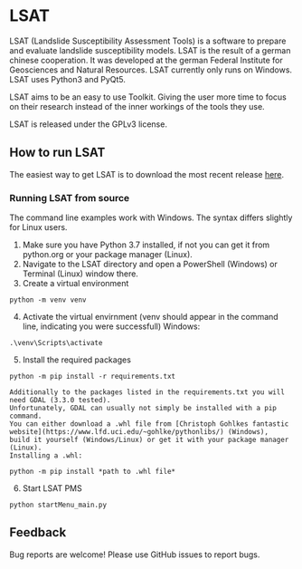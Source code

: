 # LSAT

LSAT (Landslide Susceptibility Assessment Tools) is a software to prepare and evaluate landslide susceptibility models. LSAT is the result of a german chinese
cooperation. It was developed at the german Federal Institute for Geosciences and Natural Resources.
LSAT currently only runs on Windows. LSAT uses Python3 and PyQt5.

LSAT aims to be an easy to use Toolkit. Giving the user more time to focus on their research instead of the inner workings of the tools they use.

LSAT is released under the GPLv3 license.

## How to run LSAT

The easiest way to get LSAT is to download the most recent release [here](https://github.com/BGR-EGHA/LSAT).

### Running LSAT from source

The command line examples work with Windows. The syntax differs slightly for Linux users.

1. Make sure you have Python 3.7 installed, if not you can get it from python.org or your package manager (Linux).
2. Navigate to the LSAT directory and open a PowerShell (Windows) or Terminal (Linux) window there.
3. Create a virtual environment
```
python -m venv venv
```
4. Activate the virtual envirnment (venv should appear in the command line, indicating you were successfull)
Windows:
```
.\venv\Scripts\activate
```
5. Install the required packages
```
python -m pip install -r requirements.txt
```

	Additionally to the packages listed in the requirements.txt you will need GDAL (3.3.0 tested).
	Unfortunately, GDAL can usually not simply be installed with a pip command.
	You can either download a .whl file from [Christoph Gohlkes fantastic website](https://www.lfd.uci.edu/~gohlke/pythonlibs/) (Windows), 
	build it yourself (Windows/Linux) or get it with your package manager (Linux).
	Installing a .whl:

```
python -m pip install *path to .whl file*
```

6. Start LSAT PMS
```
python startMenu_main.py
```

## Feedback

Bug reports are welcome! Please use GitHub issues to report bugs.
